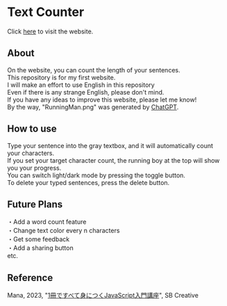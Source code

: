 # Text Counter
Click [here](https://appleple47.github.io/Text-Counter/) to visit the website.

## About
On the website, you can count the length of your sentences.\
This repository is for my first website.\
I will make an effort to use English in this repository\
Even if there is any strange English, please don't mind.\
If you have any ideas to improve this website, please let me know!\
By the way, "RunningMan.png" was generated by [ChatGPT](https://chatgpt.com/g/g-8sPlJ64Gn-tiyatutogpt).

## How to use 
Type your sentence into the gray textbox, and it will automatically count your characters.\
If you set your target character count, the running boy at the top will show you your progress.\
You can switch light/dark mode by pressing the toggle button.\
To delete your typed sentences, press the delete button.

## Future Plans
・Add a word count feature\
・Change text color every n characters\
・Get some feedback\
・Add a sharing button\
etc.

## Reference
Mana, 2023, "[1冊ですべて身につくJavaScript入門講座](https://www.sbcr.jp/product/4815615758/)", SB Creative

